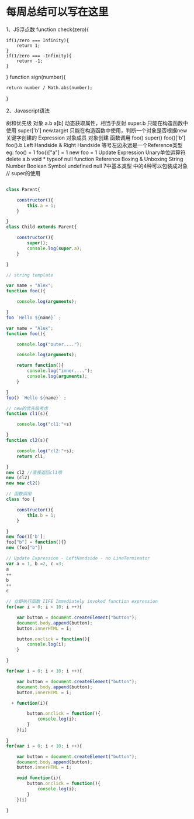 # 每周总结可以写在这里
1、JS浮点数
function check(zero){

	if(1/zero === Infinity){
		return 1;
	}
	if(1/zero === -Infinity){
		return -1;
	}

}
function sign(number){

	return number / Math.abs(number);

}

2、Javascript语法

树和优先级
对象 a.b a[b] 动态获取属性，相当于反射 super.b 只能在构造函数中使用 super['b'] new.target 只能在构造函数中使用，判断一个对象是否根据new关键字创建的
Expression
对象成员
对象创建
函数调用
foo()
super()
foo()['b']
foo().b
Left Handside & Right Handside
等号左边永远是一个Reference类型
eg: foo() = 1 foo()["a"] = 1 new foo = 1
Update Expression
Unary单位运算符
delete a.b
void *
typeof null function
Reference
Boxing & Unboxing
String Number Boolean Symbol undefined null
7中基本类型 中的4种可以包装成对象
// super的使用
```js

class Parent{

	constructor(){
		this.a = 1;
	}

}
class Child extends Parent{

	constructor(){
		super();
		console.log(super.a);
	}

}

// string template

var name = "Alex"; 
function foo(){

	console.log(arguments);

}
foo `Hello ${name}` ; 

var name = "Alex"; 
function foo(){

	console.log("outer...."); 

	console.log(arguments);

	return function(){
		console.log("inner...."); 
		console.log(arguments); 
	}

}
foo() `Hello ${name}` ; 

// new的优先级考虑
function cl1(s){

	console.log("cl1:"+s)

}
function cl2(s){

	console.log("cl2:"+s);
	return cl1;

}
new cl2 //直接返回cl1哦
new (cl2)
new new cl2()

// 函数调用
class foo {

	constructor(){
		this.b = 1;
	}

}
new foo()['b']; 
foo["b"] = function(){}
new (foo["b"])

// Update Expression - LeftHandside - no LineTerminator
var a = 1, b =2, c =3; 
a
++
b
++
c

// 立即执行函数 IIFE Immediately invoked function expression
for(var i = 0; i < 10; i ++){

	var button = document.createElement("button");
	document.body.append(button);
	button.innerHTML = i;

	button.onclick = function(){
		console.log(i);
	}

}

for(var i = 0; i < 10; i ++){

	var button = document.createElement("button");
	document.body.append(button);
	button.innerHTML = i;

  + function(i){

		button.onclick = function(){
			console.log(i);
		}
	}(i)

}
for(var i = 0; i < 10; i ++){

	var button = document.createElement("button");
	document.body.append(button);
	button.innerHTML = i;

	void function(i){
		button.onclick = function(){
			console.log(i);
		}
	}(i)

}

